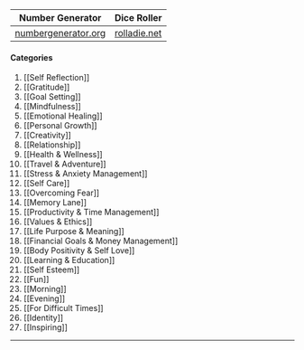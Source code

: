 | Number Generator                                                         | Dice Roller                           |
| ------------------------------------------------------------------------ | ------------------------------------- |
| [numbergenerator.org](https://numbergenerator.org/randomnumbergenerator) | [rolladie.net](https://rolladie.net/) |
#### Categories
1. [[Self Reflection]]
2. [[Gratitude]]
3. [[Goal Setting]]
4. [[Mindfulness]]
5. [[Emotional Healing]]
6. [[Personal Growth]]
7. [[Creativity]]
8. [[Relationship]]
9. [[Health & Wellness]]
10. [[Travel & Adventure]]
11. [[Stress & Anxiety Management]]
12. [[Self Care]]
13. [[Overcoming Fear]]
14. [[Memory Lane]]
15. [[Productivity & Time Management]]
16. [[Values & Ethics]]
17. [[Life Purpose & Meaning]]
18. [[Financial Goals & Money Management]]
19. [[Body Positivity & Self Love]]
20. [[Learning & Education]]
21. [[Self Esteem]]
22. [[Fun]]
23. [[Morning]]
24. [[Evening]] 
25. [[For Difficult Times]]
26. [[Identity]]
27. [[Inspiring]]
****
